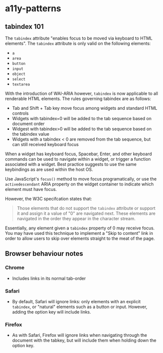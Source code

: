 # a11y-patterns## tabindex 101The `tabindex` attribute "enables focus to be moved via keyboard to HTML elements". The `tabindex` attribute is only valid on the following elements:- `a`- `area`- `button`- `input`- `object`- `select`- `textarea`With the introduction of WAI-ARIA however, `tabindex` is now applicable to all renderable HTML elements. The rules governing tabindex are as follows:- Tab and Shift + Tab key move focus among widgets and standard HTML controls- Widgets with tabindex=0 will be added to the tab sequence based on document order- Widgest with tabindex>0 will be added to the tab sequence based on the tabindex value- Widgets with a tabindex < 0 are removed from the tab sequence, but can still received keyboard focusWhen a widget has keyboard focus, Spacebar, Enter, and other keyboard commands can be used to navigate within a widget, or trigger a function associated with a widget. Best practice suggests to use the same keybindings as are used within the host OS.Use JavaScript's `focus()` method to move focus programatically, or use the `activedescendant` ARIA property on the widget container to indicate which element must have focus.However, the W3C specifcation states that:> Those elements that do not support the `tabindex` attribute or support it and assign it a value of "0" are navigated next. These elements are navigated in the order they appear in the character stream.Essentially, any element given a `tabindex` property of 0 may receive focus. You may have used this technique to implement a "Skip to content" link in order to allow users to skip over elements straight to the meat of the page.## Browser behaviour notes### Chrome- Includes links in its normal tab-order### Safari- By default, Safari will ignore links: only elements with an explicit `tabindex`, or "natural" elements such as a button or input. However, adding the option key will include links. ### Firefox- As with Safari, Firefox will ignore links when navigating through the document with the tabkey, but will include them when holding down the option key. 